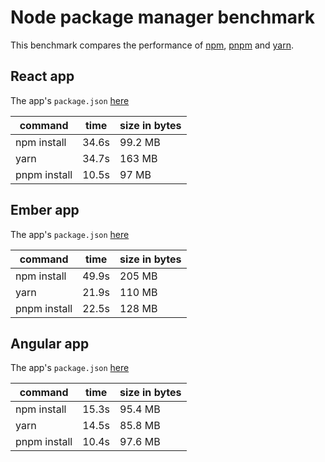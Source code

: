# Node package manager benchmark

This benchmark compares the performance of [npm](https://github.com/npm/npm), [pnpm](https://github.com/pnpm/pnpm) and [yarn](https://github.com/yarnpkg/yarn).

## React app

The app's `package.json` [here](./fixtures/react-app/package.json)

| command | time | size in bytes |
| --- | --- | --- |
| npm install | 34.6s | 99.2 MB |
| yarn | 34.7s | 163 MB |
| pnpm install | 10.5s | 97 MB |

## Ember app

The app's `package.json` [here](./fixtures/ember-quickstart/package.json)

| command | time | size in bytes |
| --- | --- | --- |
| npm install | 49.9s | 205 MB |
| yarn | 21.9s | 110 MB |
| pnpm install | 22.5s | 128 MB |

## Angular app

The app's `package.json` [here](./fixtures/angular-quickstart/package.json)

| command | time | size in bytes |
| --- | --- | --- |
| npm install | 15.3s | 95.4 MB |
| yarn | 14.5s | 85.8 MB |
| pnpm install | 10.4s | 97.6 MB |